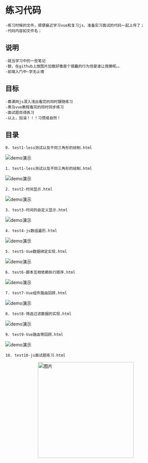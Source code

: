 # 练习代码

    -练习时候的文件，顺便最近学习vue和复习js、准备实习面试的代码一起上传了；
    -代码内容如文件名；

## 说明

    -就当学习中的一些笔记
    -额，在github上放图片加载好像是个很蠢的行为但是谁让我懒呢。。
    -前端入门中~学无止境

## 目标

    -慕课网js深入浅出看完的同时跟随练习
    -黑马vue教程看完的同时同步练习
    -面试题目得练习
    -以上，加油！！！习惯成自然！

## 目录

    0. test1-less测试以及不同三角形的绘制.html  
![demo演示](preImg/0.png "图片")

    1. test1-less测试以及不同三角形的绘制.html  
![demo演示](preImg/1.png "图片")

    2. test2-时间显示.html  
![demo演示](preImg/2.png "图片")

    3. test3-时间的自定义显示.html  
![demo演示](preImg/3.png "图片")

    4. test4-js数组遍历.html
![demo演示](preImg/4.png "图片")

    5. test5-Vue数据绑定实现.html
![demo演示](preImg/5.png "图片")

    6. test6-脚本互相依赖执行顺序.html
![demo演示](preImg/6.png "图片")

    7. test7-Vue组件路由回顾.html
![demo演示](preImg/7.png "图片")

    8. test8-筛选过滤数据的实现.html
![demo演示](preImg/8.png "图片")

    9. test9-Vue路由等回顾.html
![demo演示](preImg/9.png "图片")

    10. test10-js面试题练习.html
<div style="display:flex;flex-direction:row;align-item:center;justify-content:center;flex-wrap:wrap;">
    <img style="width:300px;height:300px;"src="preImg/10.1.png" alt="图片">
</div>